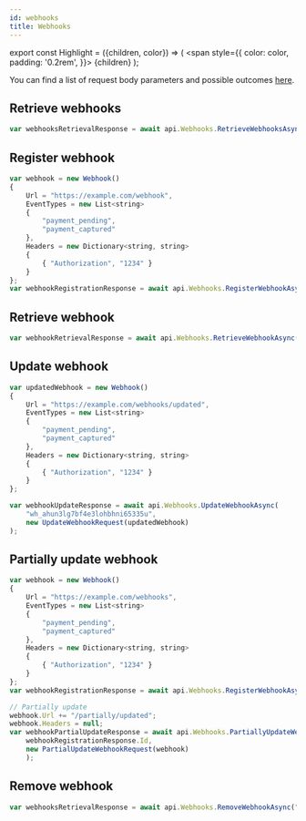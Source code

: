 ```yaml
---
id: webhooks
title: Webhooks
---
```


export const Highlight = ({children, color}) => (
<span
style={{
      color: color,
      padding: '0.2rem',
    }}>
{children}
</span>
);

You can find a list of request body parameters and possible outcomes [here](https://api-reference.checkout.com/#tag/Webhooks).

## Retrieve webhooks

```jsx
var webhooksRetrievalResponse = await api.Webhooks.RetrieveWebhooksAsync();
```

## Register webhook

```jsx
var webhook = new Webhook()
{
    Url = "https://example.com/webhook",
    EventTypes = new List<string>
    {
        "payment_pending",
        "payment_captured"
    },
    Headers = new Dictionary<string, string>
    {
        { "Authorization", "1234" }
    }
};
var webhookRegistrationResponse = await api.Webhooks.RegisterWebhookAsync(new RegisterWebhookRequest(webhook));
```

## Retrieve webhook

```js
var webhookRetrievalResponse = await api.Webhooks.RetrieveWebhookAsync("wh_tdt72zlbe7cudogxdgit6nwk6i");
```

## Update webhook

```jsx
var updatedWebhook = new Webhook()
{
    Url = "https://example.com/webhooks/updated",
    EventTypes = new List<string>
    {
        "payment_pending",
        "payment_captured"
    },
    Headers = new Dictionary<string, string>
    {
        { "Authorization", "1234" }
    }
};

var webhookUpdateResponse = await api.Webhooks.UpdateWebhookAsync(
    "wh_ahun3lg7bf4e3lohbhni65335u",
    new UpdateWebhookRequest(updatedWebhook)
);
```

## Partially update webhook

```jsx
var webhook = new Webhook()
{
    Url = "https://example.com/webhooks",
    EventTypes = new List<string>
    {
        "payment_pending",
        "payment_captured"
    },
    Headers = new Dictionary<string, string>
    {
        { "Authorization", "1234" }
    }
};
var webhookRegistrationResponse = await api.Webhooks.RegisterWebhookAsync(new RegisterWebhookRequest(webhook));

// Partially update
webhook.Url += "/partially/updated";
webhook.Headers = null;
var webhookPartialUpdateResponse = await api.Webhooks.PartiallyUpdateWebhookAsync(
    webhookRegistrationResponse.Id,
    new PartialUpdateWebhookRequest(webhook)
    );
```

## Remove webhook

```js
var webhooksRetrievalResponse = await api.Webhooks.RemoveWebhookAsync("wh_ahun3lg7bf4e3lohbhni65335u");
```
